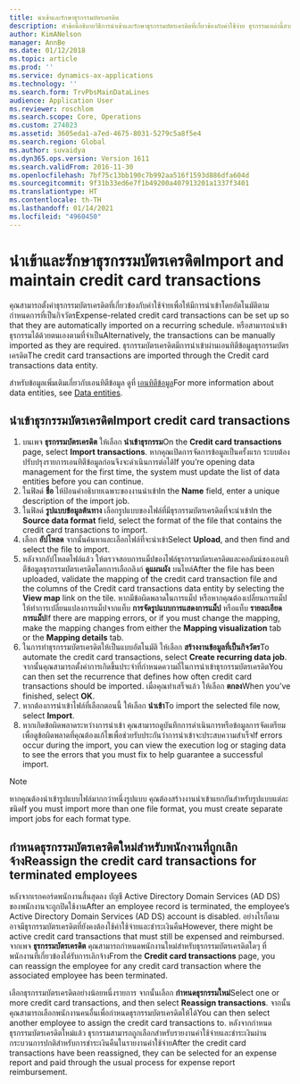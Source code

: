 ```yaml
---
title: นำเข้าและรักษาธุรกรรมบัตรเครดิต
description: หัวข้อนี้อธิบายวิธีการนำเข้าและรักษาธุรกรรมบัตรเครดิตที่เกี่ยวข้องกับค่าใช้จ่าย ธุรกรรมเหล่านี้สามารถตั้งค่าเพื่อให้นำเข้าโดยอัตโนมัติตามกำหนดเวลาที่เกิดขึ้นประจำหรือสามารถนำเข้าด้วยตนเองได้ตามต้องการ
author: KimANelson
manager: AnnBe
ms.date: 01/12/2018
ms.topic: article
ms.prod: ''
ms.service: dynamics-ax-applications
ms.technology: ''
ms.search.form: TrvPbsMainDataLines
audience: Application User
ms.reviewer: roschlom
ms.search.scope: Core, Operations
ms.custom: 274023
ms.assetid: 3605eda1-a7ed-4675-8031-5279c5a8f5e4
ms.search.region: Global
ms.author: suvaidya
ms.dyn365.ops.version: Version 1611
ms.search.validFrom: 2016-11-30
ms.openlocfilehash: 7bf75c13bb190c7b992aa516f1593d886dfa604d
ms.sourcegitcommit: 9f31b33ed6e7f1b49200a407913201a1337f3401
ms.translationtype: HT
ms.contentlocale: th-TH
ms.lasthandoff: 01/14/2021
ms.locfileid: "4960450"
---
```

# <a name="import-and-maintain-credit-card-transactions"></a><span data-ttu-id="23452-104">นำเข้าและรักษาธุรกรรมบัตรเครดิต</span><span class="sxs-lookup"><span data-stu-id="23452-104">Import and maintain credit card transactions</span></span>

<span data-ttu-id="23452-105">คุณสามารถตั้งค่าธุรกรรมบัตรเครดิตที่เกี่ยวข้องกับค่าใช้จ่ายเพื่อให้มีการนำเข้าโดยอัตโนมัติตามกำหนดการที่เป็นกิจวัตร</span><span class="sxs-lookup"><span data-stu-id="23452-105">Expense-related credit card transactions can be set up so that they are automatically imported on a recurring schedule.</span></span> <span data-ttu-id="23452-106">หรือสามารถนำเข้าธุรกรรมได้ด้วยตนเองตามที่จำเป็น</span><span class="sxs-lookup"><span data-stu-id="23452-106">Alternatively, the transactions can be manually imported as they are required.</span></span> <span data-ttu-id="23452-107">ธุรกรรมบัตรเครดิตมีการนำเข้าผ่านเอนทิตีข้อมูลธุรกรรมบัตรเครดิต</span><span class="sxs-lookup"><span data-stu-id="23452-107">The credit card transactions are imported through the Credit card transactions data entity.</span></span>

<span data-ttu-id="23452-108">สำหรับข้อมูลเพิ่มเติมเกี่ยวกับเอนทิตีข้อมูล ดูที่ [เอนทิตีข้อมูล](https://docs.microsoft.com/dynamics365/fin-ops-core/dev-itpro/data-entities/data-entities)</span><span class="sxs-lookup"><span data-stu-id="23452-108">For more information about data entities, see [Data entities](https://docs.microsoft.com/dynamics365/fin-ops-core/dev-itpro/data-entities/data-entities).</span></span>

## <a name="import-credit-card-transactions"></a><span data-ttu-id="23452-109">นำเข้าธุรกรรมบัตรเครดิต</span><span class="sxs-lookup"><span data-stu-id="23452-109">Import credit card transactions</span></span>

1. <span data-ttu-id="23452-110">บนเพจ **ธุรกรรมบัตรเครดิต** ให้เลือก **นำเข้าธุรกรรม**</span><span class="sxs-lookup"><span data-stu-id="23452-110">On the **Credit card transactions** page, select **Import transactions**.</span></span> <span data-ttu-id="23452-111">หากคุณเปิดการจัดการข้อมูลเป็นครั้งแรก ระบบต้องปรับปรุงรายการเอนทิตีข้อมูลก่อนจึงจะดำเนินการต่อได้</span><span class="sxs-lookup"><span data-stu-id="23452-111">If you’re opening data management for the first time, the system must update the list of data entities before you can continue.</span></span>
2. <span data-ttu-id="23452-112">ในฟิลด์ **ชื่อ** ให้ป้อนคำอธิบายเฉพาะของงานนำเข้า</span><span class="sxs-lookup"><span data-stu-id="23452-112">In the **Name** field, enter a unique description of the import job.</span></span>
3. <span data-ttu-id="23452-113">ในฟิลด์ **รูปแบบข้อมูลต้นทาง** เลือกรูปแบบของไฟล์ที่มีธุรกรรมบัตรเครดิตที่จะนำเข้า</span><span class="sxs-lookup"><span data-stu-id="23452-113">In the **Source data format** field, select the format of the file that contains the credit card transactions to import.</span></span>
4. <span data-ttu-id="23452-114">เลือก **อัปโหลด** จากนั้นค้นหาและเลือกไฟล์ที่จะนำเข้า</span><span class="sxs-lookup"><span data-stu-id="23452-114">Select **Upload**, and then find and select the file to import.</span></span>
5. <span data-ttu-id="23452-115">หลังจากอัปโหลดไฟล์แล้ว ให้ตรวจสอบการแม็ปของไฟล์ธุรกรรมบัตรเครดิตและคอลัมน์ของเอนทิตีข้อมูลธุรกรรมบัตรเครดิตโดยการเลือกลิงก์ **ดูแผนผัง** บนไทล์</span><span class="sxs-lookup"><span data-stu-id="23452-115">After the file has been uploaded, validate the mapping of the credit card transaction file and the columns of the Credit card transactions data entity by selecting the **View map** link on the tile.</span></span> <span data-ttu-id="23452-116">หากมีข้อผิดพลาดในการแม็ป หรือหากคุณต้องเปลี่ยนการแม็ป ให้ทำการเปลี่ยนแปลงการแม็ปจากแท็บ **การจัดรูปแบบการแสดงการแม็ป** หรือแท็บ **รายละเอียดการแม็ป**</span><span class="sxs-lookup"><span data-stu-id="23452-116">If there are mapping errors, or if you must change the mapping, make the mapping changes from either the **Mapping visualization** tab or the **Mapping details** tab.</span></span>
6. <span data-ttu-id="23452-117">ในการทำธุรกรรมบัตรเครดิตให้เป็นแบบอัตโนมัติ ให้เลือก **สร้างงานข้อมูลที่เป็นกิจวัตร**</span><span class="sxs-lookup"><span data-stu-id="23452-117">To automate the credit card transactions, select **Create recurring data job**.</span></span> <span data-ttu-id="23452-118">จากนั้นคุณสามารถตั้งค่าการเกิดขึ้นประจำที่กำหนดความถี่ในการนำเข้าธุรกรรมบัตรเครดิต</span><span class="sxs-lookup"><span data-stu-id="23452-118">You can then set the recurrence that defines how often credit card transactions should be imported.</span></span> <span data-ttu-id="23452-119">เมื่อคุณทำเสร็จแล้ว ให้เลือก **ตกลง**</span><span class="sxs-lookup"><span data-stu-id="23452-119">When you’ve finished, select **OK**.</span></span>
7. <span data-ttu-id="23452-120">หากต้องการนำเข้าไฟล์ที่เลือกตอนนี้ ให้เลือก **นำเข้า**</span><span class="sxs-lookup"><span data-stu-id="23452-120">To import the selected file now, select **Import**.</span></span>
8. <span data-ttu-id="23452-121">หากเกิดข้อผิดพลาดระหว่างการนำเข้า คุณสามารถดูบันทึกการดำเนินการหรือข้อมูลการจัดเตรียมเพื่อดูข้อผิดพลาดที่คุณต้องแก้ไขเพื่อช่วยรับประกันว่าการนำเข้าจะประสบความสำเร็จ</span><span class="sxs-lookup"><span data-stu-id="23452-121">If errors occur during the import, you can view the execution log or staging data to see the errors that you must fix to help guarantee a successful import.</span></span>

> [!NOTE]
> <span data-ttu-id="23452-122">หากคุณต้องนำเข้ารูปแบบไฟล์มากกว่าหนึ่งรูปแบบ คุณต้องสร้างงานนำเข้าแยกกันสำหรับรูปแบบแต่ละชนิด</span><span class="sxs-lookup"><span data-stu-id="23452-122">If you must import more than one file format, you must create separate import jobs for each format type.</span></span>

## <a name="reassign-the-credit-card-transactions-for-terminated-employees"></a><span data-ttu-id="23452-123">กำหนดธุรกรรมบัตรเครดิตใหม่สำหรับพนักงานที่ถูกเลิกจ้าง</span><span class="sxs-lookup"><span data-stu-id="23452-123">Reassign the credit card transactions for terminated employees</span></span>

<span data-ttu-id="23452-124">หลังจากเรกคอร์ดพนักงานสิ้นสุดลง บัญชี Active Directory Domain Services (AD DS) ของพนักงานจะถูกปิดใช้งาน</span><span class="sxs-lookup"><span data-stu-id="23452-124">After an employee record is terminated, the employee’s Active Directory Domain Services (AD DS) account is disabled.</span></span> <span data-ttu-id="23452-125">อย่างไรก็ตาม อาจมีธุรกรรมบัตรเครดิตที่ยังคงต้องใช้ค่าใช้จ่ายและชำระเงินคืน</span><span class="sxs-lookup"><span data-stu-id="23452-125">However, there might be active credit card transactions that must still be expensed and reimbursed.</span></span> <span data-ttu-id="23452-126">จากเพจ **ธุรกรรมบัตรเครดิต** คุณสามารถกำหนดพนักงานใหม่สำหรับธุรกรรมบัตรเครดิตใดๆ ที่พนักงานที่เกี่ยวข้องได้รับการเลิกจ้าง</span><span class="sxs-lookup"><span data-stu-id="23452-126">From the **Credit card transactions** page, you can reassign the employee for any credit card transaction where the associated employee has been terminated.</span></span>

<span data-ttu-id="23452-127">เลือกธุรกรรมบัตรเครดิตอย่างน้อยหนึ่งรายการ จากนั้นเลือก **กำหนดธุรกรรมใหม่**</span><span class="sxs-lookup"><span data-stu-id="23452-127">Select one or more credit card transactions, and then select **Reassign transactions**.</span></span> <span data-ttu-id="23452-128">จากนั้นคุณสามารถเลือกพนักงานคนอื่นเพื่อกำหนดธุรกรรมบัตรเครดิตให้ได้</span><span class="sxs-lookup"><span data-stu-id="23452-128">You can then select another employee to assign the credit card transactions to.</span></span> <span data-ttu-id="23452-129">หลังจากกำหนดธุรกรรมบัตรเครดิตใหม่แล้ว ธุรกรรมสามารถถูกเลือกสำหรับรายงานค่าใช้จ่ายและชำระเงินผ่านกระบวนการปกติสำหรับการชำระเงินคืนในรายงานค่าใช้จ่าย</span><span class="sxs-lookup"><span data-stu-id="23452-129">After the credit card transactions have been reassigned, they can be selected for an expense report and paid through the usual process for expense report reimbursement.</span></span>
